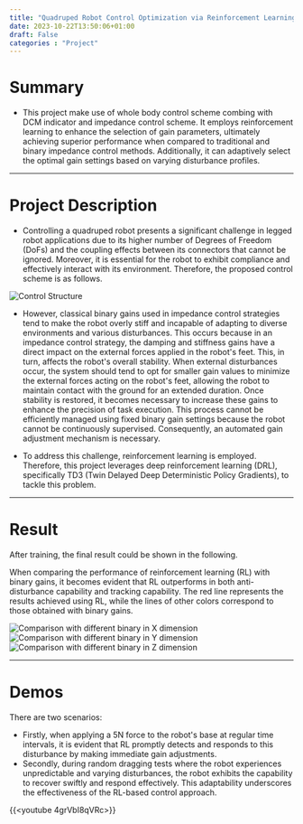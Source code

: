 ```yaml
---
title: "Quadruped Robot Control Optimization via Reinforcement Learning"
date: 2023-10-22T13:50:06+01:00
draft: False
categories : "Project"
---
```




# Summary
- This project make use of whole body control scheme combing with DCM indicator and impedance control scheme. It employs reinforcement learning to enhance the selection of gain parameters, ultimately achieving superior performance when compared to traditional and binary impedance control methods. Additionally, it can adaptively select the optimal gain settings based on varying disturbance profiles.

---
# Project Description
- Controlling a quadruped robot presents a significant challenge in legged robot applications due to its higher number of Degrees of Freedom (DoFs) and the coupling effects between its connectors that cannot be ignored. Moreover, it is essential for the robot to exhibit compliance and effectively interact with its environment. Therefore, the proposed control scheme is as follows.

![Control Structure]({{.Site.BaseURL}}/images/control_structure.jpg)

- However, classical binary gains used in impedance control strategies tend to make the robot overly stiff and incapable of adapting to diverse environments and various disturbances. This occurs because in an impedance control strategy, the damping and stiffness gains have a direct impact on the external forces applied in the robot's feet. This, in turn, affects the robot's overall stability. When external disturbances occur, the system should tend to opt for smaller gain values to minimize the external forces acting on the robot's feet, allowing the robot to maintain contact with the ground for an extended duration. Once stability is restored, it becomes necessary to increase these gains to enhance the precision of task execution. This process cannot be efficiently managed using fixed binary gain settings because the robot cannot be continuously supervised. Consequently, an automated gain adjustment mechanism is necessary.

- To address this challenge, reinforcement learning is employed. Therefore, this project leverages deep reinforcement learning (DRL), specifically TD3 (Twin Delayed Deep Deterministic Policy Gradients), to tackle this problem.


---
# Result
After training, the final result could be shown in the following.

When comparing the performance of reinforcement learning (RL) with binary gains, it becomes evident that RL outperforms in both anti-disturbance capability and tracking capability. The red line represents the results achieved using RL, while the lines of other colors correspond to those obtained with binary gains. 

![Comparison with different binary in X dimension]({{.Site.BaseURL}}/images/gain_comparison_x.png)
![Comparison with different binary in Y dimension]({{.Site.BaseURL}}/images/gain_comparison_y.png)
![Comparison with different binary in Z dimension]({{.Site.BaseURL}}/images/gain_comparison_z.png)

---

# Demos
There are two scenarios: 
- Firstly, when applying a 5N force to the robot's base at regular time intervals, it is evident that RL promptly detects and responds to this disturbance by making immediate gain adjustments.
- Secondly, during random dragging tests where the robot experiences unpredictable and varying disturbances, the robot exhibits the capability to recover swiftly and respond effectively. This adaptability underscores the effectiveness of the RL-based control approach.

{{<youtube 4grVbI8qVRc>}}

